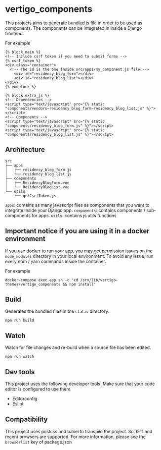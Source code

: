 # vertigo_components

This projects aims to generate bundled js file in order to be used as components.
The components can be integrated in inside a Django frontend.

For example
```
{% block main %}
<!-- Include csrf token if you need to submit forms -->
{% csrf_token %}
<div class="container">
  <!-- The id is the one inside src/apps/my_component.js file -->
	<div id="residency_blog_form"></div>
	<div id="residency_blog_list"></div>
</div>
{% endblock %}

{% block extra_js %}
<!-- Dependencies -->
<script type="text/javascript" src="{% static "components/vendors~residency_blog_form~residency_blog_list.js" %}"></script>
<!-- Components -->
<script type="text/javascript" src="{% static "components/residency_blog_form.js" %}"></script>
<script type="text/javascript" src="{% static "components/residency_blog_list.js" %}"></script>
```

## Architecture

```
src
├── apps
│   ├── residency_blog_form.js
│   └── residency_blog_list.js
├── components
│   ├── ResidencyBlogForm.vue
│   └── ResidencyBlogList.vue
└── utils
    └── getCsrfToken.js
```

`apps`: contains as many javascript files as components that you want to integrate inside your Django app.
`components`: contains components / sub-components for apps.
`utils`: contains js utils functions

## Important notice if you are using it in a docker environment


If you use docker to run your app, you may get permission issues on the `node_modules` directory in your local environment.
To avoid any issue, run every npm / yarn commands inside the container.

For example

```
docker-compose exec app sh -c 'cd /srv/lib/vertigo-themes/vertigo_components && npm install'
```

## Build

Generates the bundled files in the `static` directory.

```
npm run build
```

## Watch

Watch for file changes and re-build when a source file has been edited.

```
npm run watch
```

## Dev tools

This project uses the following developer tools. Make sure that your code editor is configured to use them.

- Editorconfig
- Eslint

## Compatibility

This project uses postcss and babel to transpile the project. So, IE11 and recent browsers are supported.
For more information, please see the `browserlist` key of package.json
